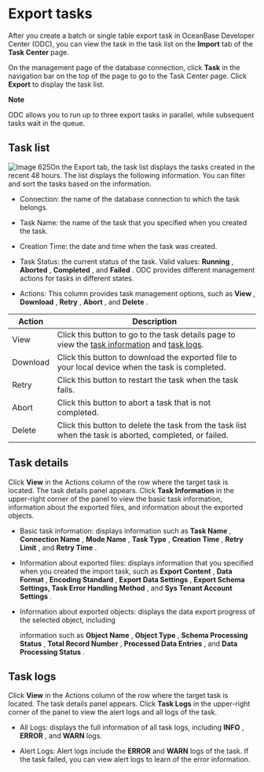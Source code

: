 Export tasks 
=================================

After you create a batch or single table export task in OceanBase Developer Center (ODC), you can view the task in the task list on the **Import** tab of the **Task Center** page. 

On the management page of the database connection, click **Task** in the navigation bar on the top of the page to go to the Task Center page. Click **Export** to display the task list. 


**Note**



ODC allows you to run up to three export tasks in parallel, while subsequent tasks wait in the queue.

Task list 
------------------------------

![Image 625](https://help-static-aliyun-doc.aliyuncs.com/assets/img/en-US/5399620261/p270071.png)On the Export tab, the task list displays the tasks created in the recent 48 hours. The list displays the following information. You can filter and sort the tasks based on the information.

* Connection: the name of the database connection to which the task belongs.

  

* Task Name: the name of the task that you specified when you created the task.

  

* Creation Time: the date and time when the task was created.

  

* Task Status: the current status of the task. Valid values: **Running** , **Aborted** , **Completed** , and **Failed** . ODC provides different management actions for tasks in different states.

  

* Actions: This column provides task management options, such as **View** , **Download** , **Retry** , **Abort** , and **Delete** .

  




|  Action  |                                                                                Description                                                                                 |
|----------|----------------------------------------------------------------------------------------------------------------------------------------------------------------------------|
| View     | Click this button to go to the task details page to view the [task information](#task-information) and [task logs](#task-logs). |
| Download | Click this button to download the exported file to your local device when the task is completed.                                                                           |
| Retry    | Click this button to restart the task when the task fails.                                                                                                                 |
| Abort    | Click this button to abort a task that is not completed.                                                                                                                   |
| Delete   | Click this button to delete the task from the task list when the task is aborted, completed, or failed.                                                                    |



Task details 
---------------------------------

Click **View** in the Actions column of the row where the target task is located. The task details panel appears. Click **Task Information** in the upper-right corner of the panel to view the basic task information, information about the exported files, and information about the exported objects. 

* Basic task information: displays information such as **Task Name** , **Connection Name** , **Mode Name** , **Task Type** , **Creation Time** , **Retry Limit** , and **Retry Time** .

  

* Information about exported files: displays information that you specified when you created the import task, such as **Export** **Content** , **Data Format** , **Encoding Standard** , **Export Data Settings** , **Export Schema Settings, Task Error Handling Method** , and **Sys Tenant Account Settings** .

  

* Information about exported objects: displays the data export progress of the selected object, including 

  information such as **Object Name** , **Object Type** , **Schema Processing Status** , **Total Record Number** , **Processed Data Entries** , and **Data Processing Status** .
  




Task logs 
------------------------------

Click **View** in the Actions column of the row where the target task is located. The task details panel appears. Click **Task Logs** in the upper-right corner of the panel to view the alert logs and all logs of the task. 

* All Logs: displays the full information of all task logs, including **INFO** , **ERROR** , and **WARN** logs.

  

* Alert Logs: Alert logs include the **ERROR** and **WARN** logs of the task. If the task failed, you can view alert logs to learn of the error information.

  




